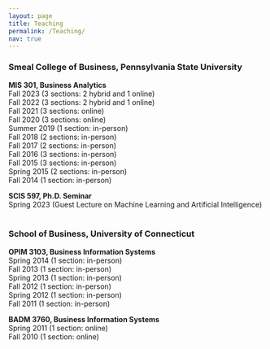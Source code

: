 ```yaml
---
layout: page
title: Teaching
permalink: /Teaching/
nav: true
---
```



### Smeal College of Business, Pennsylvania State University
**MIS 301, Business Analytics**<br>
Fall 2023 (3 sections: 2 hybrid and 1 online) <br>
Fall 2022 (3 sections: 2 hybrid and 1 online) <br>
Fall 2021 (3 sections: online) <br>
Fall 2020 (3 sections: online) <br>
Summer 2019 (1 section: in-person) <br>
Fall 2018 (2 sections: in-person) <br>
Fall 2017 (2 sections: in-person) <br>
Fall 2016 (3 sections: in-person) <br>
Fall 2015 (3 sections: in-person) <br>
Spring 2015 (2 sections: in-person) <br>
Fall 2014 (1 section: in-person) <br>

**SCIS 597, Ph.D. Seminar**<br>
Spring 2023 (Guest Lecture on Machine Learning and Artificial Intelligence) <br>
<br>


### School of Business, University of Connecticut
**OPIM 3103, Business Information Systems**<br>
Spring 2014 (1 section: in-person) <br>
Fall 2013 (1 section: in-person) <br>
Spring 2013 (1 section: in-person) <br>
Fall 2012 (1 section: in-person) <br>
Spring 2012 (1 section: in-person) <br>
Fall 2011 (1 section: in-person) <br>

**BADM 3760, Business Information Systems**<br>
Spring 2011 (1 section: online) <br>
Fall 2010 (1 section: online) <br>
